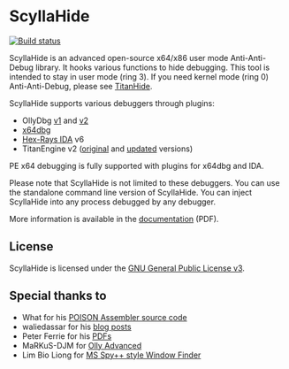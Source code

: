 # ScyllaHide

[![Build status](https://ci.appveyor.com/api/projects/status/0ia5b6ln4twwqwjm?svg=true)](https://ci.appveyor.com/project/x64dbg/scyllahide)

ScyllaHide is an advanced open-source x64/x86 user mode Anti-Anti-Debug library. It hooks various functions to hide debugging. This tool is intended to stay in user mode (ring 3). If you need kernel mode (ring 0) Anti-Anti-Debug, please see [TitanHide](https://github.com/mrexodia/titanhide).

ScyllaHide supports various debuggers through plugins:

- OllyDbg [v1](http://www.ollydbg.de) and [v2](http://www.ollydbg.de/version2.html)
- [x64dbg](https://x64dbg.com)
- [Hex-Rays IDA](https://www.hex-rays.com/products/ida/) v6
- TitanEngine v2 ([original](http://www.reversinglabs.com/open-source/titanengine.html) and [updated](https://github.com/x64dbg/TitanEngine/) versions)

PE x64 debugging is fully supported with plugins for x64dbg and IDA.

Please note that ScyllaHide is not limited to these debuggers. You can use the standalone command line version of ScyllaHide. You can inject ScyllaHide into any process debugged by any debugger.

More information is available in the [documentation](https://github.com/x64dbg/ScyllaHide/releases/download/docs-2019-05-17/ScyllaHide.pdf) (PDF).

## License
ScyllaHide is licensed under the [GNU General Public License v3](https://www.gnu.org/licenses/gpl-3.0.en.html).

## Special thanks to
- What for his [POISON Assembler source code](https://tuts4you.com/download.php?view.2281)
- waliedassar for his [blog posts](http://waleedassar.blogspot.de)
- Peter Ferrie for his [PDFs](http://pferrie.host22.com)
- MaRKuS-DJM for [Olly Advanced](http://www.openrce.org/downloads/details/241/Olly_Advanced)
- Lim Bio Liong for [MS Spy++ style Window Finder](http://www.codeproject.com/Articles/1698/MS-Spy-style-Window-Finder)
